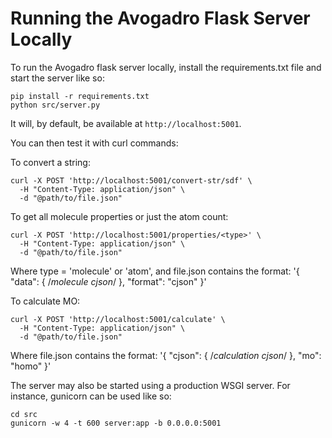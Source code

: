 Running the Avogadro Flask Server Locally
===========================================

To run the Avogadro flask server locally, install the
requirements.txt file and start the server like so:
```
pip install -r requirements.txt
python src/server.py
```

It will, by default, be available at `http://localhost:5001`.

You can then test it with curl commands:


To convert a string:
```
curl -X POST 'http://localhost:5001/convert-str/sdf' \
  -H "Content-Type: application/json" \
  -d "@path/to/file.json"
```

To get all molecule properties or just the atom count:
```
curl -X POST 'http://localhost:5001/properties/<type>' \
  -H "Content-Type: application/json" \
  -d "@path/to/file.json"
```
Where type = 'molecule' or 'atom', and file.json contains the format:
    '{
        "data": {
            /*molecule cjson*/
        },
        "format": "cjson"
    }'


To calculate MO:
```
curl -X POST 'http://localhost:5001/calculate' \
  -H "Content-Type: application/json" \
  -d "@path/to/file.json"
```
Where file.json contains the format:
    '{
        "cjson": {
            /*calculation cjson*/
        },
        "mo": "homo"
    }'

The server may also be started using a production WSGI server. For
instance, gunicorn can be used like so:
```
cd src
gunicorn -w 4 -t 600 server:app -b 0.0.0.0:5001
```
